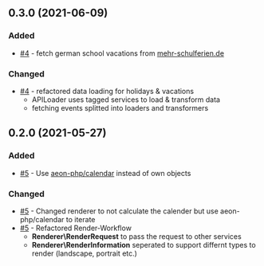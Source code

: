 ## 0.3.0 (2021-06-09)
### Added
- [#4](https://github.com/lugark/CalendarGenerator/pull/4) - fetch german school vacations from [mehr-schulferien.de](https://www.mehr-schulferien.de/)

### Changed
- [#4](https://github.com/lugark/CalendarGenerator/pull/4) - refactored data loading for holidays & vacations    
    - APILoader uses tagged services to load & transform data
    - fetching events splitted into loaders and transformers

## 0.2.0 (2021-05-27)
### Added
- [#5](https://github.com/lugark/CalendarGenerator/pull/5) - Use [aeon-php/calendar](https://github.com/aeon-php/calendar) instead of own objects

### Changed
- [#5](https://github.com/lugark/CalendarGenerator/pull/5) - Changed renderer to not calculate the calender but use aeon-php/calendar to iterate
- [#5](https://github.com/lugark/CalendarGenerator/pull/5) - Refactored Render-Workflow
    - **Renderer\RenderRequest** to pass the request to other services
    - **Renderer\RenderInformation** seperated to support differnt types to render (landscape, portrait etc.)
    
